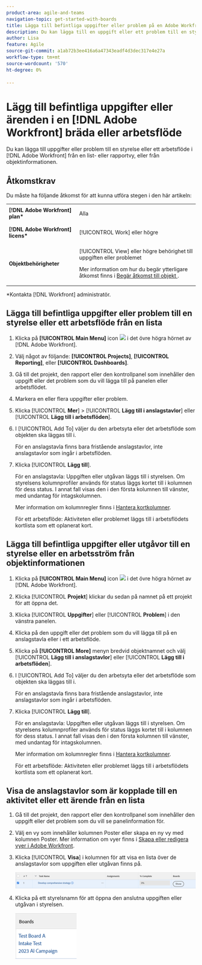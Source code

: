 ```yaml
---
product-area: agile-and-teams
navigation-topic: get-started-with-boards
title: Lägga till befintliga uppgifter eller problem på en Adobe Workfront-arbetsyta eller arbetsflöde
description: Du kan lägga till en uppgift eller ett problem till en styrelse i Adobe Workfront från en list- eller rapportvy.
author: Lisa
feature: Agile
source-git-commit: a1ab72b3ee416a6a47343eadf4d3dec317e4e27a
workflow-type: tm+mt
source-wordcount: '570'
ht-degree: 0%

---
```


# Lägg till befintliga uppgifter eller ärenden i en [!DNL Adobe Workfront] bräda eller arbetsflöde

Du kan lägga till uppgifter eller problem till en styrelse eller ett arbetsflöde i [!DNL Adobe Workfront] från en list- eller rapportvy, eller från objektinformationen.

## Åtkomstkrav

Du måste ha följande åtkomst för att kunna utföra stegen i den här artikeln:

<table style="table-layout:auto">
 <col>
 <col>
 <tbody>
  <tr>
   <td role="rowheader"><strong>[!DNL Adobe Workfront] plan*</strong></td>
   <td> <p>Alla</p> </td>
  </tr>
  <tr>
   <td role="rowheader"><strong>[!DNL Adobe Workfront] licens*</strong></td>
   <td> <p>[!UICONTROL Work] eller högre</p> </td>
  </tr>
  <tr>
   <td role="rowheader"><strong>Objektbehörigheter</strong></td>
   <td> <p>[!UICONTROL View] eller högre behörighet till uppgiften eller problemet</p> <p>Mer information om hur du begär ytterligare åtkomst finns i <a href="/help/quicksilver/workfront-basics/grant-and-request-access-to-objects/request-access.md" class="MCXref xref">Begär åtkomst till objekt </a>.</p> </td>
  </tr>
 </tbody>
</table>

&#42;Kontakta [!DNL Workfront] administratör.

## Lägga till befintliga uppgifter eller problem till en styrelse eller ett arbetsflöde från en lista

1. Klicka på **[!UICONTROL Main Menu]** icon ![](assets/main-menu-icon.png) i det övre högra hörnet av [!DNL Adobe Workfront].
1. Välj något av följande: **[!UICONTROL Projects]**, **[!UICONTROL Reporting]**, eller **[!UICONTROL Dashboards]**.
1. Gå till det projekt, den rapport eller den kontrollpanel som innehåller den uppgift eller det problem som du vill lägga till på panelen eller arbetsflödet.
1. Markera en eller flera uppgifter eller problem.
1. Klicka [!UICONTROL **Mer**] > [!UICONTROL **Lägg till i anslagstavlor**] eller [!UICONTROL **Lägg till i arbetsflöden**].
1. I [!UICONTROL Add To] väljer du den arbetsyta eller det arbetsflöde som objekten ska läggas till i.

   För en anslagstavla finns bara fristående anslagstavlor, inte anslagstavlor som ingår i arbetsflöden.

1. Klicka [!UICONTROL **Lägg till**].

   För en anslagstavla: Uppgiften eller utgåvan läggs till i styrelsen. Om styrelsens kolumnprofiler används för status läggs kortet till i kolumnen för dess status. I annat fall visas den i den första kolumnen till vänster, med undantag för intagskolumnen.

   Mer information om kolumnregler finns i [Hantera kortkolumner](/help/quicksilver/agile/get-started-with-boards/manage-board-columns.md).

   För ett arbetsflöde: Aktiviteten eller problemet läggs till i arbetsflödets kortlista som ett oplanerat kort.

## Lägga till befintliga uppgifter eller utgåvor till en styrelse eller en arbetsström från objektinformationen

1. Klicka på **[!UICONTROL Main Menu]** icon ![](assets/main-menu-icon.png) i det övre högra hörnet av [!DNL Adobe Workfront].
1. Klicka [!UICONTROL **Projekt**] klickar du sedan på namnet på ett projekt för att öppna det.
1. Klicka [!UICONTROL **Uppgifter**] eller [!UICONTROL **Problem**] i den vänstra panelen.
1. Klicka på den uppgift eller det problem som du vill lägga till på en anslagstavla eller i ett arbetsflöde.
1. Klicka på **[!UICONTROL More]** menyn bredvid objektnamnet och välj [!UICONTROL **Lägg till i anslagstavlor**] eller [!UICONTROL **Lägg till i arbetsflöden**].
1. I [!UICONTROL Add To] väljer du den arbetsyta eller det arbetsflöde som objekten ska läggas till i.

   För en anslagstavla finns bara fristående anslagstavlor, inte anslagstavlor som ingår i arbetsflöden.

1. Klicka [!UICONTROL **Lägg till**].

   För en anslagstavla: Uppgiften eller utgåvan läggs till i styrelsen. Om styrelsens kolumnprofiler används för status läggs kortet till i kolumnen för dess status. I annat fall visas den i den första kolumnen till vänster, med undantag för intagskolumnen.

   Mer information om kolumnregler finns i [Hantera kortkolumner](/help/quicksilver/agile/get-started-with-boards/manage-board-columns.md).

   För ett arbetsflöde: Aktiviteten eller problemet läggs till i arbetsflödets kortlista som ett oplanerat kort.

## Visa de anslagstavlor som är kopplade till en aktivitet eller ett ärende från en lista

1. Gå till det projekt, den rapport eller den kontrollpanel som innehåller den uppgift eller det problem som du vill se panelinformation för.
1. Välj en vy som innehåller kolumnen Poster eller skapa en ny vy med kolumnen Poster.
Mer information om vyer finns i [Skapa eller redigera vyer i Adobe Workfront](/help/quicksilver/reports-and-dashboards/reports/reporting-elements/create-edit-views.md).
1. Klicka [!UICONTROL **Visa**] i kolumnen för att visa en lista över de anslagstavlor som uppgiften eller utgåvan finns på.

   ![Visa ritytor i kolumn](assets/show-boards-in-column.png)

1. Klicka på ett styrelsnamn för att öppna den anslutna uppgiften eller utgåvan i styrelsen.

   ![Välj en anslagstavla](assets/select-board-in-column.png)
